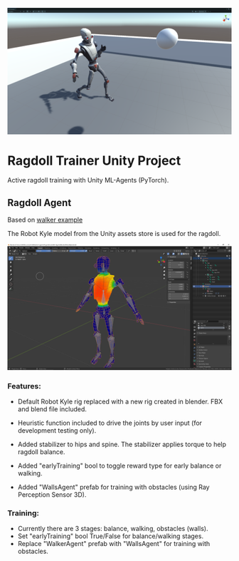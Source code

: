 ![Ragdoll Screenshot](/docs/RagdollScreenshot.png)

# Ragdoll Trainer Unity Project

Active ragdoll training with Unity ML-Agents (PyTorch). 

## Ragdoll Agent

Based on [walker example](https://github.com/Unity-Technologies/ml-agents/blob/main/docs/Learning-Environment-Examples.md)

The Robot Kyle model from the Unity assets store is used for the ragdoll.

![RobotKyleBlend Image](/docs/RobotKyleBlend.png)

### Features:

* Default Robot Kyle rig replaced with a new rig created in blender. FBX and blend file included.

* Heuristic function included to drive the joints by user input (for development testing only).

* Added stabilizer to hips and spine. The stabilizer applies torque to help ragdoll balance.

* Added "earlyTraining" bool to toggle reward type for early balance or walking.

* Added "WallsAgent" prefab for training with obstacles (using Ray Perception Sensor 3D).

### Training:

* Currently there are 3 stages: balance, walking, obstacles (walls).
* Set "earlyTraining" bool True/False for balance/walking stages.
* Replace "WalkerAgent" prefab with "WallsAgent" for training with obstacles.


